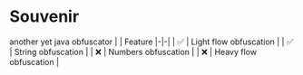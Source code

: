 # Souvenir
another yet java obfuscator
| | Feature
|-|-|
| ✅ | Light flow obfuscation |
| ✅ | String obfuscation |
| ❌ | Numbers obfuscation |
| ❌ | Heavy flow obfuscation |
